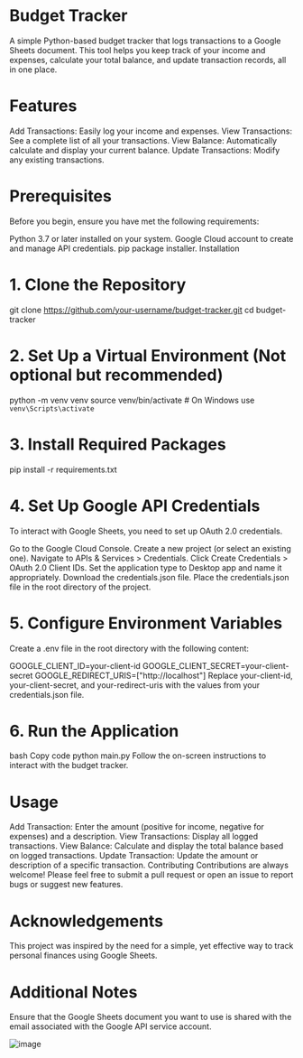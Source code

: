 # Budget Tracker
A simple Python-based budget tracker that logs transactions to a Google Sheets document. This tool helps you keep track of your income and expenses, calculate your total balance, and update transaction records, all in one place.

# Features
Add Transactions: Easily log your income and expenses.
View Transactions: See a complete list of all your transactions.
View Balance: Automatically calculate and display your current balance.
Update Transactions: Modify any existing transactions.


# Prerequisites
Before you begin, ensure you have met the following requirements:

Python 3.7 or later installed on your system.
Google Cloud account to create and manage API credentials.
pip package installer.
Installation

 # 1. Clone the Repository


git clone https://github.com/your-username/budget-tracker.git
cd budget-tracker


# 2. Set Up a Virtual Environment (Not optional but recommended)

python -m venv venv
source venv/bin/activate  # On Windows use `venv\Scripts\activate`


# 3. Install Required Packages
pip install -r requirements.txt


# 4. Set Up Google API Credentials
To interact with Google Sheets, you need to set up OAuth 2.0 credentials.

Go to the Google Cloud Console.
Create a new project (or select an existing one).
Navigate to APIs & Services > Credentials.
Click Create Credentials > OAuth 2.0 Client IDs.
Set the application type to Desktop app and name it appropriately.
Download the credentials.json file.
Place the credentials.json file in the root directory of the project.


# 5. Configure Environment Variables
Create a .env file in the root directory with the following content:



GOOGLE_CLIENT_ID=your-client-id
GOOGLE_CLIENT_SECRET=your-client-secret
GOOGLE_REDIRECT_URIS=["http://localhost"]
Replace your-client-id, your-client-secret, and your-redirect-uris with the values from your credentials.json file.

# 6. Run the Application
bash
Copy code
python main.py
Follow the on-screen instructions to interact with the budget tracker.

# Usage
Add Transaction: Enter the amount (positive for income, negative for expenses) and a description.
View Transactions: Display all logged transactions.
View Balance: Calculate and display the total balance based on logged transactions.
Update Transaction: Update the amount or description of a specific transaction.
Contributing
Contributions are always welcome! Please feel free to submit a pull request or open an issue to report bugs or suggest new features.


# Acknowledgements
This project was inspired by the need for a simple, yet effective way to track personal finances using Google Sheets.

# Additional Notes
Ensure that the Google Sheets document you want to use is shared with the email associated with the Google API service account.



![image](https://github.com/user-attachments/assets/fa81a797-008c-43cc-beb3-4464929bfc45)
